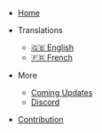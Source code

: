 - [Home]()
- Translations
  - [:uk: English](/)
  - [:fr: French](quickstart.md)

- More
  - [Coming Updates](https://discord.gg/dbY9xSuK)
  - [Discord](https://discord.gg/dbY9xSuK)
- [Contribution](https://istic.computer-engineering.tech/#/contributions)
